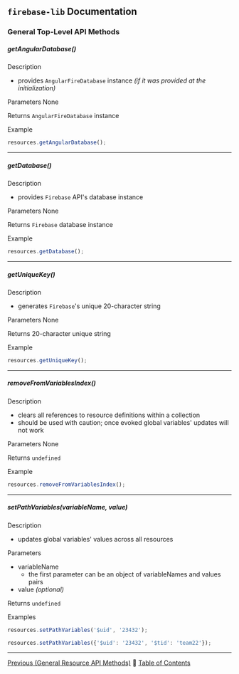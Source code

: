 ## `firebase-lib` Documentation

### General Top-Level API Methods

##### getAngularDatabase()

Description

* provides `AngularFireDatabase` instance *(if it was provided at the initialization)*

Parameters None
  
Returns `AngularFireDatabase` instance

Example

```javascript
resources.getAngularDatabase();
```

---

##### getDatabase()

Description

* provides `Firebase` API's database instance

Parameters None
  
Returns `Firebase` database instance

Example

```javascript
resources.getDatabase();
```

---

##### getUniqueKey()

Description

* generates `Firebase`'s unique 20-character string

Parameters None
  
Returns 20-character unique string

Example

```javascript
resources.getUniqueKey();
```

---

##### removeFromVariablesIndex()

Description

* clears all references to resource definitions within a collection
* should be used with caution; once evoked global variables' updates will not work

Parameters None
  
Returns `undefined`

Example

```javascript
resources.removeFromVariablesIndex();
```

---

##### setPathVariables(variableName, value)

Description

* updates global variables' values across all resources

Parameters

* variableName
  * the first parameter can be an object of variableNames and values pairs
* value *(optional)*
  
Returns `undefined`

Examples

```javascript
resources.setPathVariables('$uid', '23432');
```

```javascript
resources.setPathVariables({'$uid': '23432', '$tid': 'team22'});
```

---

[Previous (General Resource API Methods)](./20-general-resource-api-methods.md) :palm_tree:
[Table of Contents](../README.md)
